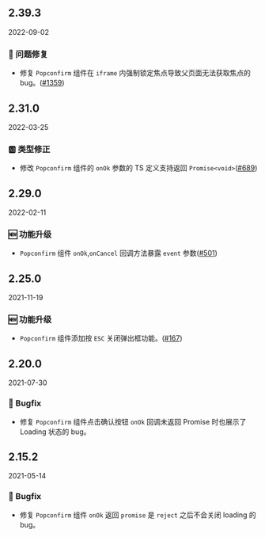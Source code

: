 ## 2.39.3

2022-09-02

### 🐛 问题修复

- 修复 `Popconfirm` 组件在 `iframe` 内强制锁定焦点导致父页面无法获取焦点的 bug。([#1359](https://github.com/arco-design/arco-design/pull/1359))

## 2.31.0

2022-03-25

### 🆎 类型修正

- 修改 `Popconfirm` 组件的 `onOk` 参数的 TS 定义支持返回 `Promise<void>`([#689](https://github.com/arco-design/arco-design/pull/689))

## 2.29.0

2022-02-11

### 🆕 功能升级

- `Popconfirm` 组件 `onOk`,`onCancel` 回调方法暴露 `event` 参数([#501](https://github.com/arco-design/arco-design/pull/501))

## 2.25.0

2021-11-19

### 🆕 功能升级

- `Popconfirm` 组件添加按 `ESC` 关闭弹出框功能。([#167](https://github.com/arco-design/arco-design/pull/167))

## 2.20.0

2021-07-30

### 🐛 Bugfix

- 修复 `Popconfirm` 组件点击确认按钮 `onOk` 回调未返回 Promise 时也展示了 Loading 状态的 bug。

## 2.15.2

2021-05-14

### 🐛 Bugfix

- 修复 `Popconfirm` 组件 `onOk` 返回 `promise` 是 `reject` 之后不会关闭 loading 的 bug。


